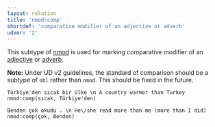 ```yaml
---
layout: relation
title: 'nmod:comp'
shortdef: 'comparative modifier of an adjective or adverb'
udver: '2'
---
```


This subtype of [nmod]() is used for marking comparative modifier of an [adjective](tr-pos/Adj) or [adverb](tr-pos/Adv).

**Note:** Under UD v2 guidelines, the standard of comparison should be a subtype of `obl` rather than `nmod`.
This should be fixed in the future.

~~~ sdparse
Türkiye'den sıcak bir ülke \n A country warmer than Turkey
nmod:comp(sıcak, Türkiye'den)
~~~

~~~ sdparse
Benden çok okudu . \n He\/she read more than me (more than I did)
nmod:comp(çok, Benden)
~~~
<!-- Interlanguage links updated Pá kvě 14 11:09:10 CEST 2021 -->

